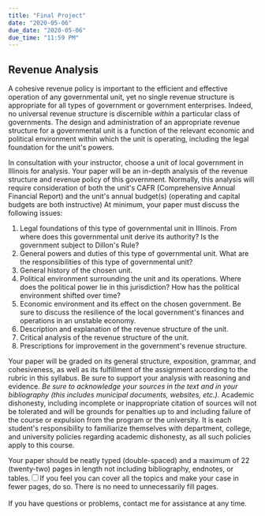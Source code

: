 ```yaml
---
title: "Final Project"
date: "2020-05-06"
due_date: "2020-05-06"
due_time: "11:59 PM"
---
```


## Revenue Analysis

A cohesive revenue policy is important to the efficient and effective operation of any governmental unit, yet no single revenue structure is appropriate for all types of government or government enterprises.  Indeed, no universal revenue structure is discernible _within_ a particular class of governments.  The design and administration of an appropriate revenue structure for a governmental unit is a function of the relevant economic and political environment within which the unit is operating, including the legal foundation for the unit's powers.

In consultation with your instructor, choose a unit of local government in Illinois for analysis. Your paper will be an in-depth analysis of the revenue structure and revenue policy of this government. Normally, this analysis will require consideration of both the unit's CAFR (Comprehensive Annual Financial Report) and the unit's annual budget(s) (operating and capital budgets are both instructive) At minimum, your paper must discuss the following issues:

1. Legal foundations of this type of governmental unit in Illinois.  From where does this governmental unit derive its authority? Is the government subject to Dillon's Rule?
2. General powers and duties of this type of governmental unit. What are the responsibilities of this type of governmental unit?
3. General history of the chosen unit.
4. Political environment surrounding the unit and its operations. Where does the political power lie in this jurisdiction?  How has the political environment shifted over time?
5. Economic environment and its effect on the chosen government. Be sure to discuss the resilience of the local government's finances and operations in an unstable economy.
6. Description and explanation of the revenue structure of the unit.
7. Critical analysis of the revenue structure of the unit.
8. Prescriptions for improvement in the government's revenue structure.

Your paper will be graded on its general structure, exposition, grammar, and cohesiveness, as well as its fulfillment of the assignment according to the rubric in this syllabus. Be sure to support your analysis with reasoning and evidence. _Be sure to acknowledge your sources in the text and in your bibliography (this includes municipal documents, websites, etc.)_. Academic dishonesty, including incomplete or inappropriate citation of sources will not be tolerated and will be grounds for penalties up to and including failure of the course or expulsion from the program or the university. It is each student's responsibility to familiarize themselves with department, college, and university policies regarding academic dishonesty, as all such policies apply to this course.

<p>Your paper should be neatly typed (double-spaced) and a maximum of 22 (twenty-two) pages in length not including bibliography, endnotes, or tables.</em><span><label for="sn-4" class="margin-toggle sidenote-number"></label><input type="checkbox" id="sn-4" class="margin-toggle"/><span class="sidenote">If you feel you can cover all the topics and make your case in fewer pages, do so. There is no need to unnecessarily fill pages.<br />
<br />
</span></span> If you have questions or problems, contact me for assistance at any time.
